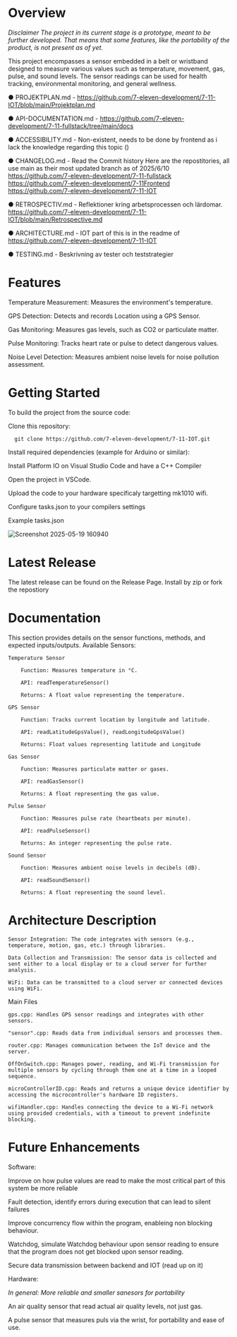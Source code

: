 # Overview
*Disclaimer* _The project in its current stage is a prototype, meant to be further developed. That means that some features, like the portability of the product, is not present as of yet._

This project encompasses a sensor embedded in a belt or wristband designed to measure various values such as temperature, movement, gas, pulse, and sound levels. The sensor readings can be used for health tracking, environmental monitoring, and general wellness.

● PROJEKTPLAN.md - https://github.com/7-eleven-development/7-11-IOT/blob/main/Projektplan.md

● API-DOCUMENTATION.md - https://github.com/7-eleven-development/7-11-fullstack/tree/main/docs

● ACCESSIBILITY.md - Non-existent, needs to be done by frontend as i lack the knowledge regarding this topic ()

● CHANGELOG.md - Read the Commit history 
Here are the repostitories, all use main as their most updated branch as of 2025/6/10
https://github.com/7-eleven-development/7-11-fullstack
https://github.com/7-eleven-development/7-11Frontend 
https://github.com/7-eleven-development/7-11-IOT

● RETROSPECTIV.md - Reflektioner kring arbetsprocessen och lärdomar.
https://github.com/7-eleven-development/7-11-IOT/blob/main/Retrospective.md

● ARCHITECTURE.md - 
IOT part of this is in the readme of https://github.com/7-eleven-development/7-11-IOT

● TESTING.md - Beskrivning av tester och teststrategier


# Features
Temperature Measurement: Measures the environment's temperature.

GPS Detection: Detects and records Location using a GPS Sensor.

Gas Monitoring: Measures gas levels, such as CO2 or particulate matter.

Pulse Monitoring: Tracks heart rate or pulse to detect dangerous values.

Noise Level Detection: Measures ambient noise levels for noise pollution assessment.

# Getting Started

To build the project from the source code:

Clone this repository:
```
  git clone https://github.com/7-eleven-development/7-11-IOT.git
```
Install required dependencies (example for Arduino or similar):

Install Platform IO on Visual Studio Code and have a C++ Compiler

Open the project in VSCode.

Upload the code to your hardware specificaly targetting mk1010 wifi.

Configure tasks.json to your compilers settings

Example tasks.json


![Screenshot 2025-05-19 160940](https://github.com/user-attachments/assets/8f9e3b15-9e8c-424f-87b2-079376b12876)


# Latest Release

The latest release can be found on the Release Page. Install by zip or fork the repostiory

# Documentation

This section provides details on the sensor functions, methods, and expected inputs/outputs.
Available Sensors:

    Temperature Sensor

        Function: Measures temperature in °C.

        API: readTemperatureSensor()

        Returns: A float value representing the temperature.

    GPS Sensor

        Function: Tracks current location by longitude and latitude.

        API: readLatitudeGpsValue(), readLongitudeGpsValue()

        Returns: Float values representing latitude and Longitude

    Gas Sensor

        Function: Measures particulate matter or gases.

        API: readGasSensor()

        Returns: A float representing the gas value.

    Pulse Sensor

        Function: Measures pulse rate (heartbeats per minute).

        API: readPulseSensor()

        Returns: An integer representing the pulse rate.

    Sound Sensor

        Function: Measures ambient noise levels in decibels (dB).

        API: readSoundSensor()

        Returns: A float representing the sound level.

# Architecture Description

    Sensor Integration: The code integrates with sensors (e.g., temperature, motion, gas, etc.) through libraries.

    Data Collection and Transmission: The sensor data is collected and sent either to a local display or to a cloud server for further analysis.

    WiFi: Data can be transmitted to a cloud server or connected devices using WiFi.

Main Files

    gps.cpp: Handles GPS sensor readings and integrates with other sensors.

    "sensor".cpp: Reads data from individual sensors and processes them.

    router.cpp: Manages communication between the IoT device and the server.

    OffOnSwitch.cpp: Manages power, reading, and Wi-Fi transmission for multiple sensors by cycling through them one at a time in a looped sequence.

    microControllerID.cpp: Reads and returns a unique device identifier by accessing the microcontroller's hardware ID registers.

    wifiHandler.cpp: Handles connecting the device to a Wi-Fi network using provided credentials, with a timeout to prevent indefinite blocking.


# Future Enhancements
Software:

  Improve on how pulse values are read to make the most critical part of this system be more reliable
  
  Fault detection, identify errors during execution that can lead to silent failures

  Improve concurrency flow within the program, enableing non blocking behaviour.

  Watchdog, simulate Watchdog behaviour upon sensor reading to ensure that the program does not get blocked upon sensor reading.

  Secure data transmission between backend and IOT (read up on it)
  
Hardware:

  _In general: More reliable and smaller sanesors for portability_
  
  An air quality sensor that read actual air quality levels, not just gas.

  A pulse sensor that measures puls via the wrist, for portability and ease of use.

  
